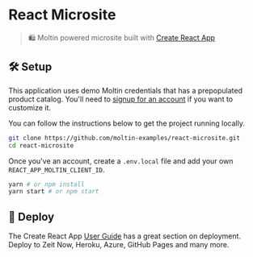 # React Microsite

> 🛍 Moltin powered microsite built with [Create React App](https://github.com/facebook/create-react-app)

## 🛠 Setup

This application uses demo Moltin credentials that has a prepopulated product catalog. You'll need to [signup for an account](https://dashboard.moltin.com/signup) if you want to customize it.

You can follow the instructions below to get the project running locally.

```bash
git clone https://github.com/moltin-examples/react-microsite.git
cd react-microsite
```

Once you've an account, create a `.env.local` file and add your own `REACT_APP_MOLTIN_CLIENT_ID`.

```bash
yarn # or npm install
yarn start # or npm start
```

## 🚀 Deploy

The Create React App [User Guide](https://github.com/facebook/create-react-app/blob/master/packages/react-scripts/template/README.md#deployment) has a great section on deployment. Deploy to Zeit Now, Heroku, Azure, GitHub Pages and many more.
